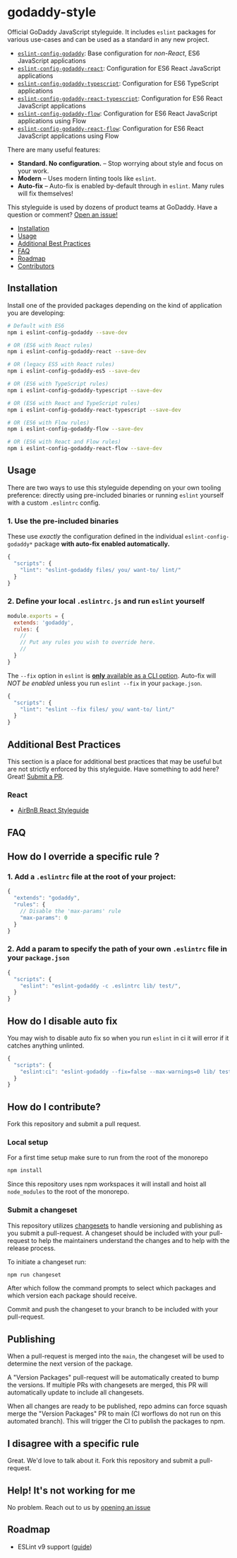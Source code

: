 # godaddy-style

Official GoDaddy JavaScript styleguide. It includes `eslint` packages for various use-cases and can be used as a standard in any new project.

- [`eslint-config-godaddy`]: Base configuration for _non-React_, ES6 JavaScript applications
- [`eslint-config-godaddy-react`]: Configuration for ES6 React JavaScript applications
- [`eslint-config-godaddy-typescript`]: Configuration for ES6 TypeScript applications
- [`eslint-config-godaddy-react-typescript`]: Configuration for ES6 React JavaScript applications
- [`eslint-config-godaddy-flow`]: Configuration for ES6 React JavaScript applications using Flow
- [`eslint-config-godaddy-react-flow`]: Configuration for ES6 React JavaScript applications using Flow

There are many useful features:

- **Standard. No configuration.** – Stop worrying about style and focus on your work.
- **Modern** – Uses modern linting tools like `eslint`.
- **Auto-fix** – Auto-fix is enabled by-default through in `eslint`. Many rules will fix themselves!

This styleguide is used by dozens of product teams at GoDaddy. Have a question or comment? [Open an issue!](https://github.com/godaddy/javascript/issues/new)

- [Installation](#installation)
- [Usage](#usage)
- [Additional Best Practices](#additional-best-practices)
- [FAQ](#faq)
- [Roadmap](#roadmap)
- [Contributors](https://github.com/godaddy/javascript/graphs/contributors)

## Installation

Install one of the provided packages depending on the kind of application you are developing:

``` sh
# Default with ES6
npm i eslint-config-godaddy --save-dev

# OR (ES6 with React rules)
npm i eslint-config-godaddy-react --save-dev

# OR (legacy ES5 with React rules)
npm i eslint-config-godaddy-es5 --save-dev

# OR (ES6 with TypeScript rules)
npm i eslint-config-godaddy-typescript --save-dev

# OR (ES6 with React and TypeScript rules)
npm i eslint-config-godaddy-react-typescript --save-dev

# OR (ES6 with Flow rules)
npm i eslint-config-godaddy-flow --save-dev

# OR (ES6 with React and Flow rules)
npm i eslint-config-godaddy-react-flow --save-dev
```

## Usage

There are two ways to use this styleguide depending on your own tooling preference: directly using pre-included binaries or running `eslint` yourself with a custom `.eslintrc` config.

### 1. Use the pre-included binaries

These use _exactly_ the configuration defined in the individual `eslint-config-godaddy*` package **with auto-fix enabled automatically.**

``` js
{
  "scripts": {
    "lint": "eslint-godaddy files/ you/ want-to/ lint/"
  }
}
```

### 2. Define your local `.eslintrc.js` and run `eslint` yourself

``` js
module.exports = {
  extends: 'godaddy',
  rules: {
    //
    // Put any rules you wish to override here.
    //
  }
}
```

The `--fix` option in `eslint` is [**only** available as a CLI option](https://github.com/eslint/eslint/issues/8041). Auto-fix will *NOT be enabled* unless you run `eslint --fix` in your `package.json`.

``` js
{
  "scripts": {
    "lint": "eslint --fix files/ you/ want-to/ lint/"
  }
}
```

## Additional Best Practices

This section is a place for additional best practices that may be useful but are not strictly enforced by this styleguide. Have something to add here? Great! [Submit a PR](#how-do-i-contribute).

### React

- [AirBnB React Styleguide](https://github.com/airbnb/javascript/tree/master/react)

## FAQ

## How do I override a specific rule ?

### 1. Add a `.eslintrc` file at the root of your project:

``` js
{
  "extends": "godaddy",
  "rules": {
    // Disable the 'max-params' rule
    "max-params": 0
  }
}
```

### 2. Add a param to specify the path of your own `.eslintrc` file in your `package.json`

``` js
{
  "scripts": {
    "eslint": "eslint-godaddy -c .eslintrc lib/ test/",
  }
}
```

## How do I disable auto fix

You may wish to disable auto fix so when you run `eslint` in ci it will error
if it catches anything unlinted.

``` js
{
  "scripts": {
    "eslint:ci": "eslint-godaddy --fix=false --max-warnings=0 lib/ test/",
  }
}
```


## How do I contribute?

Fork this repository and submit a pull request.

### Local setup

For a first time setup make sure to run from the root of the monorepo

```bash
npm install
```

Since this repository uses npm workspaces it will install and hoist all `node_modules` to 
the root of the monorepo. 

### Submit a changeset

This repository utilizes [changesets] to handle versioning and publishing as you submit a pull-request.
A changeset should be included with your pull-request to help the maintainers
understand the changes and to help with the release process.

To initiate a changeset run:

```bash
npm run changeset
```

After which follow the command prompts to select which packages and which version each package should receive.

Commit and push the changeset to your branch to be included with your pull-request.

## Publishing

When a pull-request is merged into the `main`, the changeset will be used
to determine the next version of the package.

A "Version Packages" pull-request will be automatically created to bump the
versions.
If multiple PRs with changesets are merged, this PR will automatically update to
include all changesets.

When all changes are ready to be published, repo admins can force squash merge
the "Version Packages" PR to main (CI worflows do not run on this automated branch).
This will trigger the CI to publish the packages to npm.

## I disagree with a specific rule

Great. We'd love to talk about it. Fork this repository and submit a pull-request.

## Help! It's not working for me

No problem. Reach out to us by [opening an issue]

## Roadmap

- ESLint v9 support ([guide](https://eslint.org/docs/latest/use/migrate-to-9.0.0))

[opening an issue]: https://github.com/godaddy/javascript/issues
[`eslint-config-godaddy`]: /packages/eslint-config-godaddy
[`eslint-config-godaddy-react`]: /packages/eslint-config-godaddy-react
[`eslint-config-godaddy-typescript`]: /packages/eslint-config-godaddy-typescript
[`eslint-config-godaddy-react-typescript`]: /packages/eslint-config-godaddy-react-typescript
[`eslint-config-godaddy-flow`]: /packages/eslint-config-godaddy-react-flow
[`eslint-config-godaddy-react-flow`]: /packages/eslint-config-godaddy-react-flow
[changesets]: https://github.com/changesets/changesets
